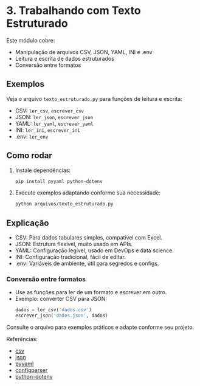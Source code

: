 # 3. Trabalhando com Texto Estruturado

Este módulo cobre:
- Manipulação de arquivos CSV, JSON, YAML, INI e .env
- Leitura e escrita de dados estruturados
- Conversão entre formatos

## Exemplos
Veja o arquivo `texto_estruturado.py` para funções de leitura e escrita:
- CSV: `ler_csv`, `escrever_csv`
- JSON: `ler_json`, `escrever_json`
- YAML: `ler_yaml`, `escrever_yaml`
- INI: `ler_ini`, `escrever_ini`
- .env: `ler_env`

## Como rodar
1. Instale dependências:
   ```bash
   pip install pyyaml python-dotenv
   ```
2. Execute exemplos adaptando conforme sua necessidade:
   ```bash
   python arquivos/texto_estruturado.py
   ```

## Explicação
- CSV: Para dados tabulares simples, compatível com Excel.
- JSON: Estrutura flexível, muito usado em APIs.
- YAML: Configuração legível, usado em DevOps e data science.
- INI: Configuração tradicional, fácil de editar.
- .env: Variáveis de ambiente, útil para segredos e configs.

### Conversão entre formatos
- Use as funções para ler de um formato e escrever em outro.
- Exemplo: converter CSV para JSON:
  ```python
  dados = ler_csv('dados.csv')
  escrever_json('dados.json', dados)
  ```

Consulte o arquivo para exemplos práticos e adapte conforme seu projeto.

Referências:
- [csv](https://docs.python.org/3/library/csv.html)
- [json](https://docs.python.org/3/library/json.html)
- [pyyaml](https://pyyaml.org/wiki/PyYAMLDocumentation)
- [configparser](https://docs.python.org/3/library/configparser.html)
- [python-dotenv](https://pypi.org/project/python-dotenv/)
